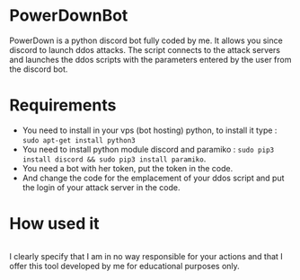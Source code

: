 # PowerDownBot
 PowerDown is a python discord bot fully coded by me. It allows you since discord to launch ddos ​​attacks. The script connects to the attack servers and launches the ddos ​​scripts with the parameters entered by the user from the discord bot.

# Requirements
- You need to install in your vps (bot hosting) python, to install it type : `sudo apt-get install python3`
- You need to install python module discord and paramiko : `sudo pip3 install discord && sudo pip3 install paramiko`.
- You need a bot with her token, put the token in the code.
- And change the code for the emplacement of your ddos script and put the login of your attack server in the code.

# How used it
<img src="https://cdn.discordapp.com/attachments/834718114313666590/834871562732830770/unknown.png" alt="" />

I clearly specify that I am in no way responsible for your actions and that I offer this tool developed by me for educational purposes only.


